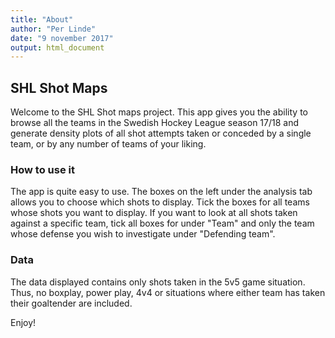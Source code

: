 ```yaml
---
title: "About"
author: "Per Linde"
date: "9 november 2017"
output: html_document
---
```


## SHL Shot Maps

Welcome to the SHL Shot maps project. This app gives you the ability to browse all the teams in the Swedish Hockey League season 17/18 and generate density plots of all shot attempts taken or conceded by a single team, or by any number of teams of your liking.

### How to use it
The app is quite easy to use. The boxes on the left under the analysis tab allows you to choose which shots to display. Tick the boxes for all teams whose shots you want to display. If you want to look at all shots taken against a specific team, tick all boxes for under "Team" and only the team whose defense you wish to investigate under "Defending team".

### Data
The data displayed contains only shots taken in the 5v5 game situation. Thus, no boxplay, power play, 4v4 or situations where either team has taken their goaltender are included.

Enjoy!
